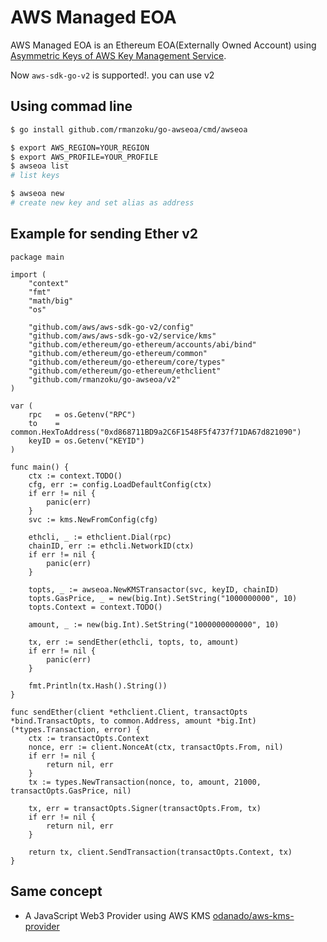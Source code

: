 # AWS Managed EOA
AWS Managed EOA is an Ethereum EOA(Externally Owned Account) using [Asymmetric Keys of AWS Key Management Service](https://docs.aws.amazon.com/kms/latest/developerguide/symmetric-asymmetric.html).

Now `aws-sdk-go-v2` is supported!. you can use v2

## Using commad line

```sh
$ go install github.com/rmanzoku/go-awseoa/cmd/awseoa

$ export AWS_REGION=YOUR_REGION
$ export AWS_PROFILE=YOUR_PROFILE
$ awseoa list
# list keys

$ awseoa new
# create new key and set alias as address
```

## Example for sending Ether v2

```golang
package main

import (
	"context"
	"fmt"
	"math/big"
	"os"

	"github.com/aws/aws-sdk-go-v2/config"
	"github.com/aws/aws-sdk-go-v2/service/kms"
	"github.com/ethereum/go-ethereum/accounts/abi/bind"
	"github.com/ethereum/go-ethereum/common"
	"github.com/ethereum/go-ethereum/core/types"
	"github.com/ethereum/go-ethereum/ethclient"
	"github.com/rmanzoku/go-awseoa/v2"
)

var (
	rpc   = os.Getenv("RPC")
	to    = common.HexToAddress("0xd868711BD9a2C6F1548F5f4737f71DA67d821090")
	keyID = os.Getenv("KEYID")
)

func main() {
	ctx := context.TODO()
	cfg, err := config.LoadDefaultConfig(ctx)
	if err != nil {
		panic(err)
	}
	svc := kms.NewFromConfig(cfg)

	ethcli, _ := ethclient.Dial(rpc)
	chainID, err := ethcli.NetworkID(ctx)
	if err != nil {
		panic(err)
	}

	topts, _ := awseoa.NewKMSTransactor(svc, keyID, chainID)
	topts.GasPrice, _ = new(big.Int).SetString("1000000000", 10)
	topts.Context = context.TODO()

	amount, _ := new(big.Int).SetString("1000000000000", 10)

	tx, err := sendEther(ethcli, topts, to, amount)
	if err != nil {
		panic(err)
	}

	fmt.Println(tx.Hash().String())
}

func sendEther(client *ethclient.Client, transactOpts *bind.TransactOpts, to common.Address, amount *big.Int) (*types.Transaction, error) {
	ctx := transactOpts.Context
	nonce, err := client.NonceAt(ctx, transactOpts.From, nil)
	if err != nil {
		return nil, err
	}
	tx := types.NewTransaction(nonce, to, amount, 21000, transactOpts.GasPrice, nil)

	tx, err = transactOpts.Signer(transactOpts.From, tx)
	if err != nil {
		return nil, err
	}

	return tx, client.SendTransaction(transactOpts.Context, tx)
}
```

## Same concept
- A JavaScript Web3 Provider using AWS KMS [odanado/aws-kms-provider](https://github.com/odanado/aws-kms-provider)
